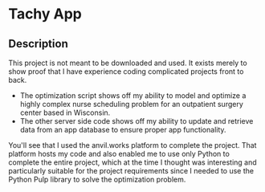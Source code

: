 # Tachy App

## Description
This project is not meant to be downloaded and used. It exists merely to show proof that I have experience coding complicated projects front to back.
* The optimization script shows off my ability to model and optimize a highly complex nurse scheduling problem for an outpatient surgery center based in Wisconsin.
* The other server side code shows off my ability to update and retrieve data from an app database to ensure proper app functionality.

You'll see that I used the anvil.works platform to complete the project. That platform hosts my code and also enabled me to use only Python to complete the entire project, which at the time I thought was interesting and particularly suitable for the project requirements since I needed to use the Python Pulp library to solve the optimization problem.
